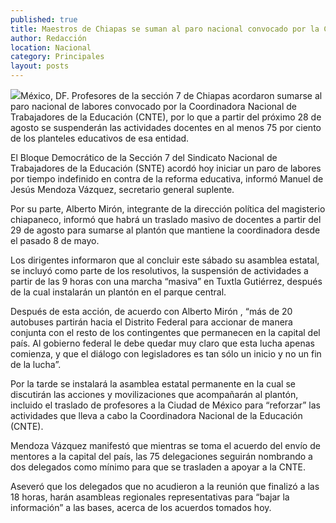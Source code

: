 ```yaml
---
published: true
title: Maestros de Chiapas se suman al paro nacional convocado por la CNTE
author: Redacción
location: Nacional
category: Principales
layout: posts
---
```


![](http://i.imgur.com/oghBZbFm.jpg)México, DF. Profesores de la sección 7 de Chiapas acordaron sumarse al paro nacional de labores convocado por la Coordinadora Nacional de Trabajadores de la Educación (CNTE), por lo que a partir del próximo 28 de agosto se suspenderán las actividades docentes en al menos 75 por ciento de los planteles educativos de esa entidad.

El Bloque Democrático de la Sección 7 del Sindicato Nacional de Trabajadores de la Educación (SNTE) acordó hoy iniciar un paro de labores por tiempo indefinido en contra de la reforma educativa, informó Manuel de Jesús Mendoza Vázquez, secretario general suplente.

Por su parte, Alberto Mirón, integrante de la dirección política del magisterio chiapaneco, informó que habrá un traslado masivo de docentes a partir del 29 de agosto para sumarse al plantón que mantiene la coordinadora desde el pasado 8 de mayo.

Los dirigentes informaron que al concluir este sábado su asamblea estatal, se incluyó como parte de los resolutivos, la suspensión de actividades a partir de las 9 horas con una marcha “masiva” en Tuxtla Gutiérrez, después de la cual instalarán un plantón en el parque central.

Después de esta acción, de acuerdo con Alberto Mirón , “más de 20 autobuses partirán hacia el Distrito Federal para accionar de manera conjunta con el resto de los contingentes que permanecen en la capital del país. Al gobierno federal le debe quedar muy claro que esta lucha apenas comienza, y que el diálogo con legisladores es tan sólo un inicio y no un fin de la lucha”.

Por la tarde se instalará la asamblea estatal permanente en la cual se discutirán las acciones y movilizaciones que acompañarán al plantón, incluido el traslado de profesores a la Ciudad de México para “reforzar” las actividades que lleva a cabo la Coordinadora Nacional de la Educación (CNTE).

Mendoza Vázquez manifestó que mientras se toma el acuerdo del envío de mentores a la capital del país, las 75 delegaciones seguirán nombrando a dos delegados como mínimo para que se trasladen a apoyar a la CNTE.

Aseveró que los delegados que no acudieron a la reunión que finalizó a las 18 horas, harán asambleas regionales representativas para “bajar la información” a las bases, acerca de los acuerdos tomados hoy.
